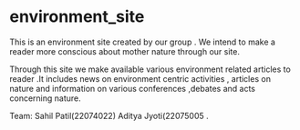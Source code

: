 # environment_site


This is an environment site created by our group . We intend to make a reader more conscious about mother nature through our site.

Through this site we make available various environment related articles to reader .It includes news on environment centric activities , articles on nature and information on various conferences ,debates and acts concerning nature.

Team: Sahil Patil(22074022)  Aditya Jyoti(22075005 .
